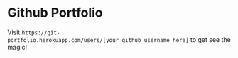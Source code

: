 # Github Portfolio

Visit `https://git-portfolio.herokuapp.com/users/[your_github_username_here]` to get see the magic!
